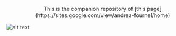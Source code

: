 <p align="center">
This is the companion repository of [this page](https://sites.google.com/view/andrea-fournel/home)

![alt text](https://github.com/andyf66/acad_main/blob/main/teaching/other/sav.jpg?raw=true)
</p>
